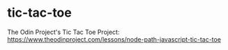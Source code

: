 # tic-tac-toe
The Odin Project's Tic Tac Toe Project: https://www.theodinproject.com/lessons/node-path-javascript-tic-tac-toe